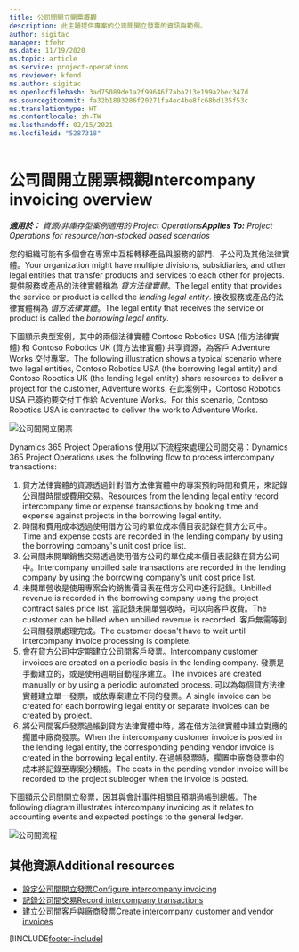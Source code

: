 ```yaml
---
title: 公司間開立開票概觀
description: 此主題提供專案的公司間開立發票的資訊與範例。
author: sigitac
manager: tfehr
ms.date: 11/19/2020
ms.topic: article
ms.service: project-operations
ms.reviewer: kfend
ms.author: sigitac
ms.openlocfilehash: 3ad75089de1a2f99646f7aba213e199a2bec347d
ms.sourcegitcommit: fa32b1893286f20271fa4ec4be8fc68bd135f53c
ms.translationtype: HT
ms.contentlocale: zh-TW
ms.lasthandoff: 02/15/2021
ms.locfileid: "5287318"
---
```

# <a name="intercompany-invoicing-overview"></a><span data-ttu-id="d687d-103">公司間開立開票概觀</span><span class="sxs-lookup"><span data-stu-id="d687d-103">Intercompany invoicing overview</span></span>

<span data-ttu-id="d687d-104">_**適用於：** 資源/非庫存型案例適用的 Project Operations_</span><span class="sxs-lookup"><span data-stu-id="d687d-104">_**Applies To:** Project Operations for resource/non-stocked based scenarios_</span></span>

<span data-ttu-id="d687d-105">您的組織可能有多個會在專案中互相轉移產品與服務的部門、子公司及其他法律實體。</span><span class="sxs-lookup"><span data-stu-id="d687d-105">Your organization might have multiple divisions, subsidiaries, and other legal entities that transfer products and services to each other for projects.</span></span> <span data-ttu-id="d687d-106">提供服務或產品的法律實體稱為 *貸方法律實體*。</span><span class="sxs-lookup"><span data-stu-id="d687d-106">The legal entity that provides the service or product is called the *lending legal entity*.</span></span> <span data-ttu-id="d687d-107">接收服務或產品的法律實體稱為 *借方法律實體*。</span><span class="sxs-lookup"><span data-stu-id="d687d-107">The legal entity that receives the service or product is called the *borrowing legal entity*.</span></span>

<span data-ttu-id="d687d-108">下圖顯示典型案例，其中的兩個法律實體 Contoso Robotics USA (借方法律實體) 和 Contoso Robotics UK (貸方法律實體) 共享資源，為客戶 Adventure Works 交付專案。</span><span class="sxs-lookup"><span data-stu-id="d687d-108">The following illustration shows a typical scenario where two legal entities, Contoso Robotics USA (the borrowing legal entity) and Contoso Robotics UK (the lending legal entity) share resources to deliver a project for the customer, Adventure works.</span></span> <span data-ttu-id="d687d-109">在此案例中，Contoso Robotics USA 已簽約要交付工作給 Adventure Works。</span><span class="sxs-lookup"><span data-stu-id="d687d-109">For this scenario, Contoso Robotics USA is contracted to deliver the work to Adventure Works.</span></span>

![公司間開立開票](./media/IntercompanyScenario.png) 

<span data-ttu-id="d687d-111">Dynamics 365 Project Operations 使用以下流程來處理公司間交易：</span><span class="sxs-lookup"><span data-stu-id="d687d-111">Dynamics 365 Project Operations uses the following flow to process intercompany transactions:</span></span>

1. <span data-ttu-id="d687d-112">貸方法律實體的資源透過針對借方法律實體中的專案預約時間和費用，來記錄公司間時間或費用交易。</span><span class="sxs-lookup"><span data-stu-id="d687d-112">Resources from the lending legal entity record intercompany time or expense transactions by booking time and expense against projects in the borrowing legal entity.</span></span>
2. <span data-ttu-id="d687d-113">時間和費用成本透過使用借方公司的單位成本價目表記錄在貸方公司中。</span><span class="sxs-lookup"><span data-stu-id="d687d-113">Time and expense costs are recorded in the lending company by using the borrowing company's unit cost price list.</span></span>
3. <span data-ttu-id="d687d-114">公司間未開單銷售交易透過使用借方公司的單位成本價目表記錄在貸方公司中。</span><span class="sxs-lookup"><span data-stu-id="d687d-114">Intercompany unbilled sale transactions are recorded in the lending company by using the borrowing company's unit cost price list.</span></span>
4. <span data-ttu-id="d687d-115">未開單營收是使用專案合約銷售價目表在借方公司中進行記錄。</span><span class="sxs-lookup"><span data-stu-id="d687d-115">Unbilled revenue is recorded in the borrowing company using the project contract sales price list.</span></span> <span data-ttu-id="d687d-116">當記錄未開單營收時，可以向客戶收費。</span><span class="sxs-lookup"><span data-stu-id="d687d-116">The customer can be billed when unbilled revenue is recorded.</span></span> <span data-ttu-id="d687d-117">客戶無需等到公司間發票處理完成。</span><span class="sxs-lookup"><span data-stu-id="d687d-117">The customer doesn't have to wait until intercompany invoice processing is complete.</span></span>
5. <span data-ttu-id="d687d-118">會在貸方公司中定期建立公司間客戶發票。</span><span class="sxs-lookup"><span data-stu-id="d687d-118">Intercompany customer invoices are created on a periodic basis in the lending company.</span></span> <span data-ttu-id="d687d-119">發票是手動建立的，或是使用週期自動程序建立。</span><span class="sxs-lookup"><span data-stu-id="d687d-119">The invoices are created manually or by using a periodic automated process.</span></span> <span data-ttu-id="d687d-120">可以為每個貸方法律實體建立單一發票，或依專案建立不同的發票。</span><span class="sxs-lookup"><span data-stu-id="d687d-120">A single invoice can be created for each borrowing legal entity or separate invoices can be created by project.</span></span>
6. <span data-ttu-id="d687d-121">將公司間客戶發票過帳到貸方法律實體中時，將在借方法律實體中建立對應的擱置中廠商發票。</span><span class="sxs-lookup"><span data-stu-id="d687d-121">When the intercompany customer invoice is posted in the lending legal entity, the corresponding pending vendor invoice is created in the borrowing legal entity.</span></span> <span data-ttu-id="d687d-122">在過帳發票時，擱置中廠商發票中的成本將記錄至專案分類帳。</span><span class="sxs-lookup"><span data-stu-id="d687d-122">The costs in the pending vendor invoice will be recorded to the project subledger when the invoice is posted.</span></span>

<span data-ttu-id="d687d-123">下圖顯示公司間開立發票，因其與會計事件相關且預期過帳到總帳。</span><span class="sxs-lookup"><span data-stu-id="d687d-123">The following diagram illustrates intercompany invoicing as it relates to accounting events and expected postings to the general ledger.</span></span>

![公司間流程](./media/IntercompanyFlow.png)

## <a name="additional-resources"></a><span data-ttu-id="d687d-125">其他資源</span><span class="sxs-lookup"><span data-stu-id="d687d-125">Additional resources</span></span>

- [<span data-ttu-id="d687d-126">設定公司間開立發票</span><span class="sxs-lookup"><span data-stu-id="d687d-126">Configure intercompany invoicing</span></span>](configure-intercompany-invoicing.md)
- [<span data-ttu-id="d687d-127">記錄公司間交易</span><span class="sxs-lookup"><span data-stu-id="d687d-127">Record intercompany transactions</span></span>](create-intercompany-transactions.md)
- [<span data-ttu-id="d687d-128">建立公司間客戶與廠商發票</span><span class="sxs-lookup"><span data-stu-id="d687d-128">Create intercompany customer and vendor invoices</span></span>](create-intercompany-customer-vendor-invoices.md)


[!INCLUDE[footer-include](../includes/footer-banner.md)]
